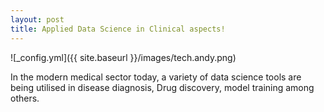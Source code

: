```yaml
---
layout: post
title: Applied Data Science in Clinical aspects!
---
```

![_config.yml]({{ site.baseurl }}/images/tech.andy.png)
<p>In the modern medical sector today, a variety of data science tools are being utilised in disease diagnosis, Drug discovery, model training among others.</p>
